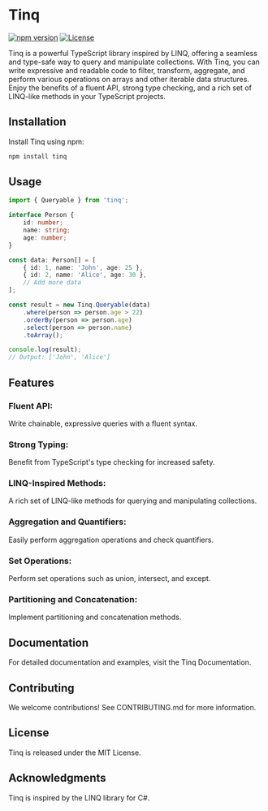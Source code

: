 # Tinq

[![npm version](https://badge.fury.io/js/tinq.svg)](https://www.npmjs.com/package/tinq)
[![License](https://img.shields.io/badge/license-MIT-blue.svg)](https://opensource.org/licenses/MIT)

Tinq is a powerful TypeScript library inspired by LINQ, offering a seamless and type-safe way to query and manipulate collections. With Tinq, you can write expressive and readable code to filter, transform, aggregate, and perform various operations on arrays and other iterable data structures. Enjoy the benefits of a fluent API, strong type checking, and a rich set of LINQ-like methods in your TypeScript projects.

## Installation

Install Tinq using npm:

```bash
npm install tinq
```
## Usage

```typescript
import { Queryable } from 'tinq';

interface Person {
    id: number;
    name: string;
    age: number;
}

const data: Person[] = [
    { id: 1, name: 'John', age: 25 },
    { id: 2, name: 'Alice', age: 30 },
    // Add more data
];

const result = new Tinq.Queryable(data)
    .where(person => person.age > 22)
    .orderBy(person => person.age)
    .select(person => person.name)
    .toArray();

console.log(result);
// Output: ['John', 'Alice']
```

## Features
### Fluent API:
 Write chainable, expressive queries with a fluent syntax.
### Strong Typing:
 Benefit from TypeScript's type checking for increased safety.
### LINQ-Inspired Methods:
 A rich set of LINQ-like methods for querying and manipulating collections.
### Aggregation and Quantifiers:
 Easily perform aggregation operations and check quantifiers.
### Set Operations:
 Perform set operations such as union, intersect, and except.
### Partitioning and Concatenation:
 Implement partitioning and concatenation methods.


## Documentation
For detailed documentation and examples, visit the Tinq Documentation.

## Contributing
We welcome contributions! See CONTRIBUTING.md for more information.

## License
Tinq is released under the MIT License.

## Acknowledgments
Tinq is inspired by the LINQ library for C#.
